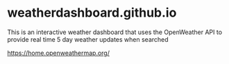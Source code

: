 # weatherdashboard.github.io

This is an interactive weather dashboard that uses the OpenWeather API to provide real time 5 day weather updates when searched

https://home.openweathermap.org/